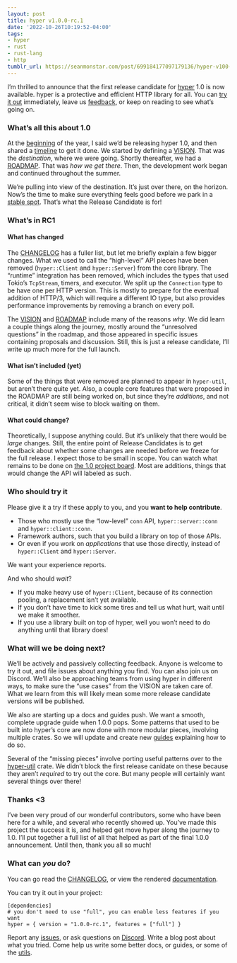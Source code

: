 ```yaml
---
layout: post
title: hyper v1.0.0-rc.1
date: '2022-10-26T10:19:52-04:00'
tags:
- hyper
- rust
- rust-lang
- http
tumblr_url: https://seanmonstar.com/post/699184177097179136/hyper-v100-rc1
---
```

I’m thrilled to announce that the first release candidate for [hyper](https://hyper.rs) 1.0 is now available. hyper is a protective and efficient HTTP library for all. You can [try it out](https://github.com/hyperium/hyper/releases/tag/v1.0.0-rc.1) immediately, leave us [feedback](https://github.com/hyperium/hyper/issues), or keep on reading to see what’s going on.

### What’s all this about 1.0

At the [beginning](https://seanmonstar.com/blog/hyper-ish-2021-in-review/) of the year, I said we’d be releasing hyper 1.0, and then shared a [timeline](https://seanmonstar.com/blog/hyper-10-timeline/) to get it done. We started by defining a [VISION](https://seanmonstar.com/blog/hypers-vision/). That was the _destination_, where we were going. Shortly thereafter, we had a [ROADMAP](https://seanmonstar.com/blog/hyper-10-roadmap/). That was _how we get there_. Then, the development work began and continued throughout the summer.

We’re pulling into view of the destination. It’s just over there, on the horizon. Now’s the time to make sure everything feels good before we park in a [stable spot](https://github.com/hyperium/hyper/blob/master/docs/VISION.md#stability-promise). That’s what the Release Candidate is for!

### What’s in RC1

#### What has changed

The [CHANGELOG](https://github.com/hyperium/hyper/releases/tag/v1.0.0-rc.1) has a fuller list, but let me briefly explain a few bigger changes. What we used to call the “high-level” API pieces have been removed (`hyper::Client` and `hyper::Server`) from the core library. The “runtime” integration has been removed, which includes the types that used Tokio’s `TcpStream`, timers, and executor. We split up the `Connection` type to be have one per HTTP version. This is mostly to prepare for the eventual addition of HTTP/3, which will require a different IO type, but also provides performance improvements by removing a branch on every poll.

The [VISION](https://seanmonstar.com/blog/hypers-vision/) and [ROADMAP](https://seanmonstar.com/blog/hyper-10-roadmap/) include many of the reasons _why_. We did learn a couple things along the journey, mostly around the “unresolved questions” in the roadmap, and those appeared in specific issues containing proposals and discussion. Still, this is just a release candidate, I’ll write up much more for the full launch.

#### What isn’t included (yet)

Some of the things that were removed are planned to appear in `hyper-util`, but aren’t there quite yet. Also, a couple core features that were proposed in the ROADMAP are still being worked on, but since they’re _additions_, and not critical, it didn’t seem wise to block waiting on them.

#### What could change?

Theoretically, I suppose anything could. But it’s unlikely that there would be _large_ changes. Still, the entire point of Release Candidates is to get feedback about whether some changes are needed before we freeze for the full release. I expect those to be small in scope. You can watch what remains to be done on [the 1.0 project board](https://github.com/orgs/hyperium/projects/1/views/2). Most are additions, things that would change the API will labeled as such.

### Who should try it

Please give it a try if these apply to you, and you **want to help contribute**.

- Those who mostly use the “low-level” `conn` API, `hyper::server::conn` and `hyper::client::conn`.
- Framework authors, such that you build a library on top of those APIs.
- Or even if you work on _applications_ that use those directly, instead of `hyper::Client` and `hyper::Server`.

We want your experience reports.

And who should _wait_?

- If you make heavy use of `hyper::Client`, because of its connection pooling, a replacement isn’t yet available.
- If you don’t have time to kick some tires and tell us what hurt, wait until we make it smoother.
- If you use a library built on top of hyper, well you won’t need to do anything until that library does!

### What will we be doing next?

We’ll be actively and passively collecting feedback. Anyone is welcome to try it out, and file issues about anything you find. You can also join us on Discord. We’ll also be approaching teams from using hyper in different ways, to make sure the “use cases” from the VISION are taken care of. What we learn from this will likely mean some more release candidate versions will be published.

We also are starting up a docs and guides push. We want a smooth, complete upgrade guide when 1.0.0 pops. Some patterns that used to be built into hyper’s core are now done with more modular pieces, involving multiple crates. So we will update and create new [guides](https://hyper.rs/guides) explaining how to do so.

Several of the “missing pieces” involve porting useful patterns over to the [hyper-util](https://github.com/hyperium/hyper-util) crate. We didn’t block the first release canidate on these because they aren’t _required_ to try out the core. But many people will certainly want several things over there!

### Thanks \<3

I’ve been very proud of our wonderful contributors, some who have been here for a while, and several who recently showed up. You’ve made this project the success it is, and helped get move hyper along the journey to 1.0. I’ll put together a full list of all that helped as part of the final 1.0.0 announcement. Until then, thank you all so much!

### What can _you_ do?

You can go read the [CHANGELOG](https://github.com/hyperium/hyper/releases/tag/v1.0.0-rc.1), or view the rendered [documentation](https://docs.rs/hyper/1.0.0-rc.1).

You can try it out in your project:

    [dependencies]
    # you don't need to use "full", you can enable less features if you want
    hyper = { version = "1.0.0-rc.1", features = ["full"] }

Report any [issues](https://github.com/hyperium/hyper/issues), or ask questions on [Discord](https://discord.gg/kkwpueZ). Write a blog post about what you tried. Come help us write some better docs, or guides, or some of the [utils](https://github.com/hyperium/hyper-util).

